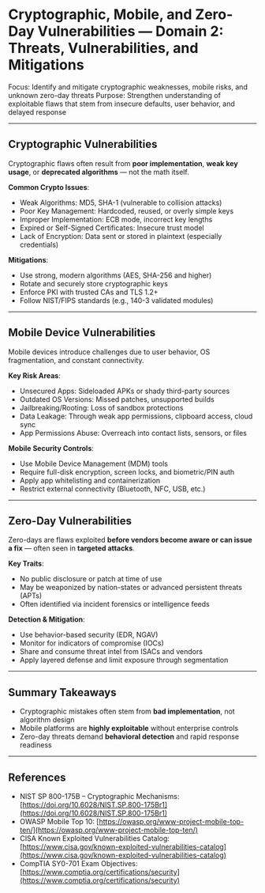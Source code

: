 # Cryptographic, Mobile, and Zero-Day Vulnerabilities — Domain 2: Threats, Vulnerabilities, and Mitigations

Focus: Identify and mitigate cryptographic weaknesses, mobile risks, and unknown zero-day threats
Purpose: Strengthen understanding of exploitable flaws that stem from insecure defaults, user behavior, and delayed response

---

## Cryptographic Vulnerabilities

Cryptographic flaws often result from **poor implementation**, **weak key usage**, or **deprecated algorithms** — not the math itself.

**Common Crypto Issues**:

* Weak Algorithms: MD5, SHA-1 (vulnerable to collision attacks)
* Poor Key Management: Hardcoded, reused, or overly simple keys
* Improper Implementation: ECB mode, incorrect key lengths
* Expired or Self-Signed Certificates: Insecure trust model
* Lack of Encryption: Data sent or stored in plaintext (especially credentials)

**Mitigations**:

* Use strong, modern algorithms (AES, SHA-256 and higher)
* Rotate and securely store cryptographic keys
* Enforce PKI with trusted CAs and TLS 1.2+
* Follow NIST/FIPS standards (e.g., 140-3 validated modules)

---

## Mobile Device Vulnerabilities

Mobile devices introduce challenges due to user behavior, OS fragmentation, and constant connectivity.

**Key Risk Areas**:

* Unsecured Apps: Sideloaded APKs or shady third-party sources
* Outdated OS Versions: Missed patches, unsupported builds
* Jailbreaking/Rooting: Loss of sandbox protections
* Data Leakage: Through weak app permissions, clipboard access, cloud sync
* App Permissions Abuse: Overreach into contact lists, sensors, or files

**Mobile Security Controls**:

* Use Mobile Device Management (MDM) tools
* Require full-disk encryption, screen locks, and biometric/PIN auth
* Apply app whitelisting and containerization
* Restrict external connectivity (Bluetooth, NFC, USB, etc.)

---

## Zero-Day Vulnerabilities

Zero-days are flaws exploited **before vendors become aware or can issue a fix** — often seen in **targeted attacks**.

**Key Traits**:

* No public disclosure or patch at time of use
* May be weaponized by nation-states or advanced persistent threats (APTs)
* Often identified via incident forensics or intelligence feeds

**Detection & Mitigation**:

* Use behavior-based security (EDR, NGAV)
* Monitor for indicators of compromise (IOCs)
* Share and consume threat intel from ISACs and vendors
* Apply layered defense and limit exposure through segmentation

---

## Summary Takeaways

* Cryptographic mistakes often stem from **bad implementation**, not algorithm design
* Mobile platforms are **highly exploitable** without enterprise controls
* Zero-day threats demand **behavioral detection** and rapid response readiness

---

## References

* NIST SP 800-175B – Cryptographic Mechanisms: [https://doi.org/10.6028/NIST.SP.800-175Br1](https://doi.org/10.6028/NIST.SP.800-175Br1)
* OWASP Mobile Top 10: [https://owasp.org/www-project-mobile-top-ten/](https://owasp.org/www-project-mobile-top-ten/)
* CISA Known Exploited Vulnerabilities Catalog: [https://www.cisa.gov/known-exploited-vulnerabilities-catalog](https://www.cisa.gov/known-exploited-vulnerabilities-catalog)
* CompTIA SY0-701 Exam Objectives: [https://www.comptia.org/certifications/security](https://www.comptia.org/certifications/security)
